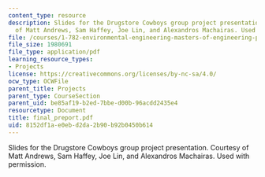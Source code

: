 ```yaml
---
content_type: resource
description: Slides for the Drugstore Cowboys group project presentation. Courtesy
  of Matt Andrews, Sam Haffey, Joe Lin, and Alexandros Machairas. Used with permission.
file: /courses/1-782-environmental-engineering-masters-of-engineering-project-fall-2003-spring-2004/8152df1ae0ebd2da2b90b92b0450b614_final_preport.pdf
file_size: 1980691
file_type: application/pdf
learning_resource_types:
- Projects
license: https://creativecommons.org/licenses/by-nc-sa/4.0/
ocw_type: OCWFile
parent_title: Projects
parent_type: CourseSection
parent_uid: be85af19-b2ed-7bbe-d00b-96acdd2435e4
resourcetype: Document
title: final_preport.pdf
uid: 8152df1a-e0eb-d2da-2b90-b92b0450b614
---
```

Slides for the Drugstore Cowboys group project presentation. Courtesy of Matt Andrews, Sam Haffey, Joe Lin, and Alexandros Machairas. Used with permission.